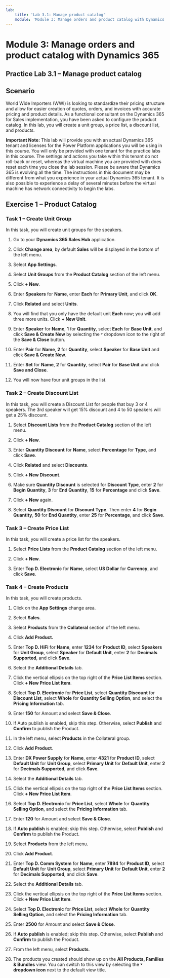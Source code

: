 ```yaml
---
lab:
    title: 'Lab 3.1: Manage product catalog'
    module: 'Module 3: Manage orders and product catalog with Dynamics 365'
---
```


Module 3: Manage orders and product catalog with Dynamics 365
==============================

## Practice Lab 3.1 – Manage product catalog

Scenario
--------

World Wide Importers (WWI) is looking to standardize their pricing structure and
allow for easier creation of quotes, orders, and invoices with accurate pricing
and product details. As a functional consultant on the Dynamics 365 for Sales
implementation, you have been asked to configure the product catalog. In this
lab, you will create a unit group, a price list, a discount list, and products.

**Important Note:** This lab will provide you with an actual Dynamics 365 tenant and licenses for the Power Platform applications you will be using in this course. You will only be provided with one tenant for the practice labs in this course. The settings and actions you take within this tenant do not roll-back or reset, whereas the virtual machine you are provided with does reset each time you close the lab session. Please be aware that Dynamics 365 is evolving all the time. The instructions in this document may be different from what you experience in your actual Dynamics 365 tenant. It is also possible to experience a delay of several minutes before the virtual machine has network connectivity to begin the labs.

Exercise 1 – Product Catalog
----------------------------

### Task 1 – Create Unit Group

In this task, you will create unit groups for the speakers.

1.  Go to your **Dynamics 365 Sales Hub** application.

2.  Click **Change area**, by default **Sales** will be displayed in the bottom of the left menu.

3.  Select **App Settings**.

4.  Select **Unit Groups** from the **Product Catalog** section of the left menu.

5.  Click **+ New**.

6.  Enter **Speakers** for **Name**, enter **Each** for **Primary Unit**, and
    click **OK**.

7.  Click **Related** and select **Units**.

8.  You will find that you only have the default unit **Each** now; you will add
    three more units. Click **+ New Unit**.

9.  Enter **Speaker** for **Name**, **1** for **Quantity**, select **Each** for
    **Base Unit**, and click **Save & Create New** by selecting the &#709; dropdown icon to the right of the **Save & Close** button.

10. Enter **Pair** for **Name**, **2** for **Quantity**, select **Speaker** for
    **Base Unit** and click **Save & Create New**.

11. Enter **Set** for **Name**, **2** for **Quantity**, select **Pair** for
    **Base Unit** and click **Save and Close**.

12. You will now have four unit groups in the list.

### Task 2 – Create Discount List

In this task, you will create a Discount List for people that buy 3 or 4
speakers. The 3rd speaker will get 15% discount and 4 to 50 speakers will get a
25% discount.

1.  Select **Discount Lists** from the **Product Catalog** section of the left menu.

2.  Click **+ New**.

3.  Enter **Quantity Discount** for **Name**, select **Percentage** for **Type**,
    and click **Save**.

4.  Click **Related** and select **Discounts**.

5.  Click **+ New Discount**.

6.  Make sure **Quantity Discount** is selected for **Discount Type**, enter **2**
    for **Begin Quantity**, **3** for **End Quantity**, **15** for
    **Percentage** and click **Save**.

7.  Click **+ New** again.

8.  Select **Quantity Discount** for **Discount Type**. Then enter **4** for **Begin
    Quantity**, **50** for **End Quantity**, enter **25** for **Percentage**,
    and click **Save**.

### Task 3 – Create Price List

In this task, you will create a price list for the speakers.

1.  Select **Price Lists** from the **Product Catalog** section of the left menu. 

2.  Click **+ New**.

3.  Enter **Top D. Electronic** for **Name**, select **US Dollar** for
    **Currency**, and click **Save**.

### Task 4 – Create Products

In this task, you will create products.

1.  Click on the **App Settings** change area.

2.  Select **Sales**.

3.  Select **Products** from the **Collateral** section of the left menu.

4.  Click **Add Product.**

5.  Enter **Top D. HiFi** for **Name**, enter **1234** for **Product ID**,
    select **Speakers** for **Unit Group**, select **Speaker** for **Default
    Unit**, enter **2** for **Decimals Supported**, and click **Save**.

6.  Select the **Additional Details** tab.

7.  Click the vertical ellipsis on the top right of the **Price List Items** section. Click **+ New Price List Item**.

8.  Select **Top D. Electronic** for **Price List**, select **Quantity
    Discount** for **Discount List**, select **Whole** for **Quantity Selling
    Option**, and select the **Pricing Information** tab.

9.  Enter **150** for Amount and select **Save & Close**.

10. If Auto publish is enabled, skip this step. Otherwise, select **Publish** and **Confirm** to publish the Product.

11. In the left menu, select **Products** in the Collateral group.

12. Click **Add Product**.

13. Enter **DX Power Supply** for **Name**, enter **4321** for **Product
    ID**, select **Default Unit** for **Unit Group**, select **Primary
    Unit** for **Default Unit**, enter **2** for **Decimals Supported**, and
    click **Save**.

14. Select the **Additional Details** tab.

15. Click the vertical ellipsis on the top right of the **Price List Items** section. Click **+ New Price List Item**.

16. Select **Top D. Electronic** for **Price List**, select **Whole** for
    **Quantity Selling Option**, and select the **Pricing Information** tab.

17. Enter **120** for Amount and select **Save & Close**.

18. If **Auto publish** is enabled; skip this step. Otherwise, select **Publish** and **Confirm** to publish the Product.

21. Select **Products** from the left menu.

22. Click **Add Product**.

23. Enter **Top D. Comm System** for **Name**, enter **7894** for **Product
    ID**, select **Default Unit** for **Unit Group**, select **Primary Unit**
    for **Default Unit**, enter **2** for **Decimals Supported**, and click
    **Save**.

24. Select the **Additional Details** tab.

25. Click the vertical ellipsis on the top right of the **Price List Items** section. Click **+ New Price List Item**.

26. Select **Top D. Electronic** for **Price List**, select **Whole** for
    **Quantity Selling Option**, and select the **Pricing Information** tab.

27. Enter **2500** for Amount and select **Save & Close**.

28. If **Auto publish** is enabled; skip this step. Otherwise, select **Publish** and **Confirm** to publish the Product.

30. From the left menu, select **Products**.

31. The products you created should show up on the **All Products, Families & Bundles** view. You can switch to this view by selecting the **&#709; dropdown icon** next to the default view title.

